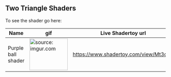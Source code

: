 ## Two Triangle Shaders

To see the shader go here:  



| Name | gif | Live Shadertoy url |
| --- | --- | --- |
| Purple ball shader | <a href="https://imgur.com/sXUKaUA"><img src="https://i.imgur.com/sXUKaUA.mp4" height="100px" width="120px" title="source: imgur.com" /></a> | https://www.shadertoy.com/view/Mt3cR4 |


